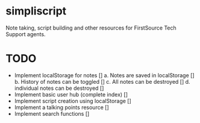 # simpliscript
Note taking, script building and other resources for FirstSource Tech Support agents.

# TODO

- Implement localStorage for notes []
  a. Notes are saved in localStorage []
  b. History of notes can be toggled []
  c. All notes can be destroyed []
  d. individual notes can be destroyed []
- Implement basic user hub (complete index) []
- Implement script creation using localStorage []
- Implement a talking points resource []
- Implement search functions []